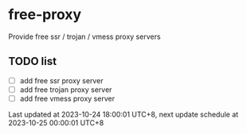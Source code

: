 
# free-proxy
Provide free ssr / trojan / vmess proxy servers


## TODO list
- [ ] add free ssr proxy server
- [ ] add free trojan proxy server
- [ ] add free vmess proxy server

Last updated at 2023-10-24 18:00:01 UTC+8, next update schedule at 2023-10-25 00:00:01 UTC+8

